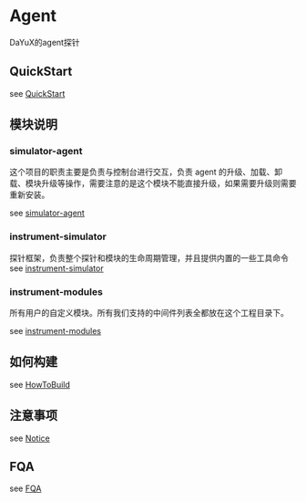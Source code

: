 # Agent

DaYuX的agent探针

## QuickStart

see [QuickStart](https://github.com/shulieTech/AgentX/blob/main/doc/QuickStart.md)

## 模块说明

### simulator-agent
这个项目的职责主要是负责与控制台进行交互，负责 agent 的升级、加载、卸载、模块升级等操作，需要注意的是这个模块不能直接升级，如果需要升级则需要重新安装。

see [simulator-agent](https://github.com/shulieTech/AgentX/blob/main/doc/instrument-simulator/README.md)

### instrument-simulator
探针框架，负责整个探针和模块的生命周期管理，并且提供内置的一些工具命令
see [instrument-simulator](https://github.com/shulieTech/AgentX/blob/main/doc/instrument-simulator/README.md)

### instrument-modules
所有用户的自定义模块。所有我们支持的中间件列表全都放在这个工程目录下。

see [instrument-modules](https://github.com/shulieTech/AgentX/blob/main/doc/instrument-modules/README.md)

## 如何构建

see [HowToBuild](https://github.com/shulieTech/AgentX/blob/main/doc/HowToBuild.md)

## 注意事项

see [Notice](Notice.md)

## FQA

see [FQA](FQA.md)
